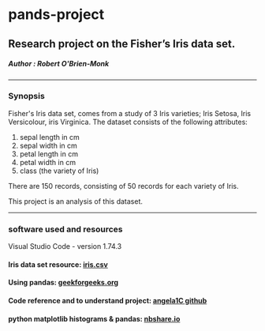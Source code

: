 # **pands-project**
## Research project on the Fisher’s Iris data set.
##### Author : Robert O'Brien-Monk
---
### Synopsis

Fisher's Iris data set, comes from a study of 3 Iris varieties; Iris Setosa, Iris Versicolour, iris Virginica.
The dataset consists of the following attributes:
1. sepal length in cm 
2. sepal width in cm 
3. petal length in cm 
4. petal width in cm 
5. class (the variety of Iris)

There are 150 records, consisting of 50 records for each variety of Iris.

This project is an analysis of this dataset.

---
### **software used and resources**

 Visual Studio Code - version 1.74.3

 #### Iris data set resource: [iris.csv](https://archive.ics.uci.edu/ml/datasets/iris)
 #### Using pandas: [geekforgeeks.org](https://www.geeksforgeeks.org/exploratory-data-analysis-on-iris-dataset/)
 #### Code reference and to understand project: [angela1C github](https://github.com/angela1C/Programming-and-Scripting-Project-2019/blob/master/project_iris.py)
#### python matplotlib histograms & pandas: [nbshare.io](https://www.nbshare.io/notebook/204214467/How-to-Plot-a-Histogram-in-Python/)